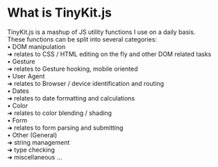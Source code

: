 # What is TinyKit.js
TinyKit.js is a mashup of JS utility functions I use on a daily basis.<br>These functions can be split into several categories:<br>
• DOM manipulation<br>
  ➜ relates to CSS / HTML editing on the fly and other DOM related tasks<br>
• Gesture<br>
  ➜ relates to Gesture hooking, mobile oriented<br>
• User Agent<br>
  ➜ relates to Browser / device identification and routing<br>
• Dates<br>
  ➜ relates to date formatting and calculations<br>
• Color<br>
  ➜ relates to color blending / shading<br>
• Form<br>
  ➜ relates to form parsing and submitting<br>
• Other (General)<br>
  ➜ string management<br>
  ➜ type checking<br>
  ➜ miscellaneous ...

